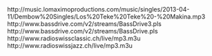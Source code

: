 <?xml version="1.0"?>
<rss version="2.0">
  <channel>
    <title>Playlist Feed</title>
    <item>
       <title>Los Teke Teke Makina</title>
       <link>http://music.lomaximoproductions.com/music/singles/2013-04-11/Dembow%20Singles/Los%20Teke%20Teke%20-%20Makina.mp3</link>
    </item>
    <item>
       <title>BassDrive AAC</title>
       <link>http://www.bassdrive.com/v2/streams/BassDrive3.pls</link>
    </item>
    <item>
       <title>BassDrive 128</title>
       <link>http://www.bassdrive.com/v2/streams/BassDrive.pls</link>
    </item>
    <item>
            <title>Radio Swiss Classic</title>
            <link>http://www.radioswissclassic.ch/live/mp3.m3u</link>
    </item>
    <item>
            <title>Radio Swiss Jazz</title>
            <link>http://www.radioswissjazz.ch/live/mp3.m3u</link>
    </item>
  </channel>
</rss>
